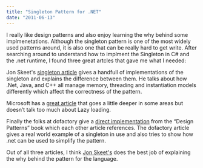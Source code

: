 ```yaml
---
title: "Singleton Pattern for .NET"
date: "2011-06-13"
---
```


I really like design patterns and also enjoy learning the why behind some implmenetations. Although the singleton pattern is one of the most widely used patterns around, it is also one that can be really hard to get write. After searching around to understand how to implment the Singleton in C# and the .net runtime, I found three great artcles that gave me what I needed:

Jon Skeet's [singleton article](http://csharpindepth.com/Articles/General/Singleton.aspx) gives a handfull of implementations of the singleton and explains the difference between them. He talks about how .Net, Java, and C++ all manage memory, threading and instantiation models differently which affect the correctness of the pattern.

Microsoft has a [great article](http://msdn.microsoft.com/en-us/library/ff650316.aspx) that goes a little deeper in some areas but doesn’t talk too much about Lazy loading.

Finally the folks at dofactory give a [direct implementation](http://www.dofactory.com/Patterns/PatternSingleton.aspx#_self1) from the “Design Patterns” book which each other article references. The dofactory article gives a real world example of a singleton in use and also tries to show how .net can be used to simplify the pattern.

Out of all three articles, I think [Jon Skeet's](http://csharpindepth.com/Articles/General/Singleton.aspx) does the best job of explaining the why behind the pattern for the language.
